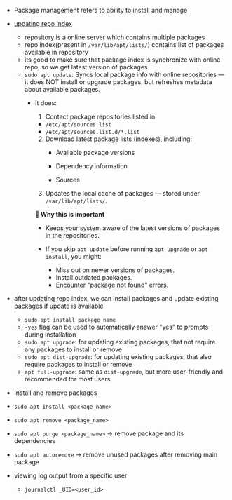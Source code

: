 - Package management refers to ability to install and manage

- [updating repo index](https://youtu.be/yxc2ntmH9xY?si=ZwnP1ix0XD6Aj6IM&t=37)
    - repository is a online server which contains multiple packages
    - repo index(present in `/var/lib/apt/lists/`) contains list of packages available in repository
    - its good to make sure that package index is synchronize with online repo, so we get latest version of packages
    - `sudo apt update`: Syncs local package info with online repositories — it does NOT install or upgrade packages, but refreshes metadata about available packages.
        - It does:
            1. Contact package repositories listed in:
            - `/etc/apt/sources.list`
            - `/etc/apt/sources.list.d/*.list`
            2. Download latest package lists (indexes), including:
                - Available package versions

                - Dependency information

                - Sources
            3. Updates the local cache of packages — stored under `/var/lib/apt/lists/`.

            **📌 Why this is important**
            - Keeps your system aware of the latest versions of packages in the repositories.

            - If you skip `apt update` before running `apt upgrade` or `apt install`, you might:

                - Miss out on newer versions of packages.
                - Install outdated packages.
                - Encounter "package not found" errors.



- after updating repo index, we can install packages and update existing packages if update is available
    - ```sudo apt install package_name```
    - `-yes` flag can be used to automatically answer "yes" to prompts during installation
    - ```sudo apt upgrade```: for updating existing packages, that not require any packages to install or remove
    - ```sudo apt dist-upgrade```: for updating existing packages, that also require packages to install or remove
    - ```apt full-upgrade```: same as `dist-upgrade`, but more user-friendly and recommended for most users.

- Install and remove packages
- `sudo apt install <package_name>`
- `sudo apt remove <package_name>`
- `sudo apt purge <package_name>` -> remove package and its dependencies

- `sudo apt autoremove` -> remove unused packages after removing main package

- viewing log output from a specific user
    - `journalctl _UID=<user_id>`

    